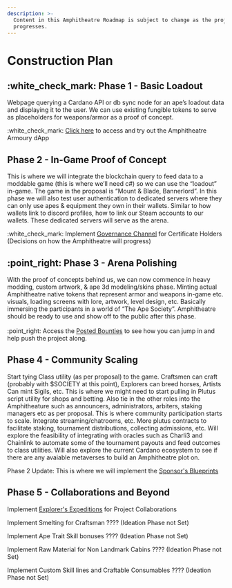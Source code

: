 ```yaml
---
description: >-
  Content in this Amphitheatre Roadmap is subject to change as the project
  progresses.
---
```


# Construction Plan

## :white\_check\_mark: **Phase 1 - Basic Loadout**&#x20;

Webpage querying a Cardano API or db sync node for an ape’s loadout data and displaying it to the user. We can use existing fungible tokens to serve as placeholders for weapons/armor as a proof of concept.&#x20;

:white\_check\_mark: [Click here](https://amphitheatre.vercel.app/) to access and try out the Amphitheatre Armoury dApp

## **Phase 2 - In-Game Proof of Concept**&#x20;

This is where we will integrate the blockchain query to feed data to a moddable game (this is where we’ll need c#) so we can use the “loadout” in-game. The game in the proposal is “Mount & Blade, Bannerlord”. In this phase we will also test user authentication to dedicated servers where they can only use apes & equipment they own in their wallets. Similar to how wallets link to discord profiles, how to link our Steam accounts to our wallets. These dedicated servers will serve as the arena.&#x20;

:white\_check\_mark: Implement [Governance Channel](https://discord.com/channels/1008361097553776743/1054205054774681670) for Certificate Holders (Decisions on how the Amphitheatre will progress)

## :point\_right: **Phase 3 - Arena Polishing**&#x20;

With the proof of concepts behind us, we can now commence in heavy modding, custom artwork, & ape 3d modeling/skins phase. Minting actual Amphitheatre native tokens that represent armor and weapons in-game etc. visuals, loading screens with lore, artwork, level design, etc. Basically immersing the participants in a world of “The Ape Society”. Amphitheatre should be ready to use and show off to the public after this phase. \
\
:point\_right: Access the [Posted Bounties](https://discord.com/channels/1008361097553776743/1020505851225702450) to see how you can jump in and help push the project along.

## **Phase 4 - Community Scaling**

Start tying Class utility (as per proposal) to the game. Craftsmen can craft (probably with $SOCIETY at this point), Explorers can breed horses, Artists Can mint Sigils, etc. This is where we might need to start pulling in Plutus script utility for shops and betting. Also tie in the other roles into the Amphitheature such as announcers, administrators, arbiters, staking managers etc as per proposal. This is where community participation starts to scale. Integrate streaming/chatrooms, etc. More plutus contracts to facilitate staking, tournament distributions, collecting admissions, etc. Will explore the feasibility of integrating with oracles such as Charli3 and Chainlink to automate some of the tournament payouts and feed outcomes to class utilities. Will also explore the current Cardano ecosystem to see if there are any avaiable metaverses to build an Amphitheatre plot on.

Phase 2 Update: This is where we will implement the [Sponsor's Blueprints](sponsorship-structure.md)

## **Phase 5 - Collaborations and Beyond**

Implement [Explorer's Expeditions](expeditions-cross-project-collabs.md) for Project Collaborations

Implement Smelting for Craftsman ???? (Ideation Phase not Set)

Implement Ape Trait Skill bonuses ???? (Ideation Phase not Set)

Implement Raw Material for Non Landmark Cabins ???? (Ideation Phase not Set)

Implement Custom Skill lines and Craftable Consumables ???? (Ideation Phase not Set)




